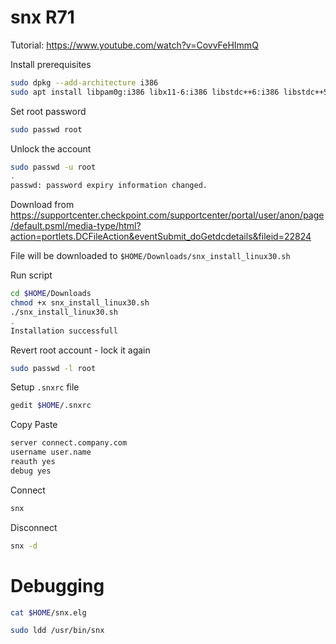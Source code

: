 # snx R71

Tutorial: https://www.youtube.com/watch?v=CovvFeHImmQ

Install prerequisites

```sh
sudo dpkg --add-architecture i386
sudo apt install libpam0g:i386 libx11-6:i386 libstdc++6:i386 libstdc++5:i386 libnss3-tools
```

Set root password

```sh
sudo passwd root
```

Unlock the account

```sh
sudo passwd -u root
.
passwd: password expiry information changed.
```

Download from https://supportcenter.checkpoint.com/supportcenter/portal/user/anon/page/default.psml/media-type/html?action=portlets.DCFileAction&eventSubmit_doGetdcdetails&fileid=22824

File will be downloaded to `$HOME/Downloads/snx_install_linux30.sh`

Run script

```sh
cd $HOME/Downloads
chmod +x snx_install_linux30.sh
./snx_install_linux30.sh
.
Installation successfull
```

Revert root account - lock it again

```sh
sudo passwd -l root
```

Setup `.snxrc` file

```sh
gedit $HOME/.snxrc
```

Copy Paste

```txt
server connect.company.com
username user.name
reauth yes
debug yes
```

Connect

```sh
snx
```

Disconnect

```sh
snx -d
```

# Debugging

```sh
cat $HOME/snx.elg
```

```sh
sudo ldd /usr/bin/snx
```
